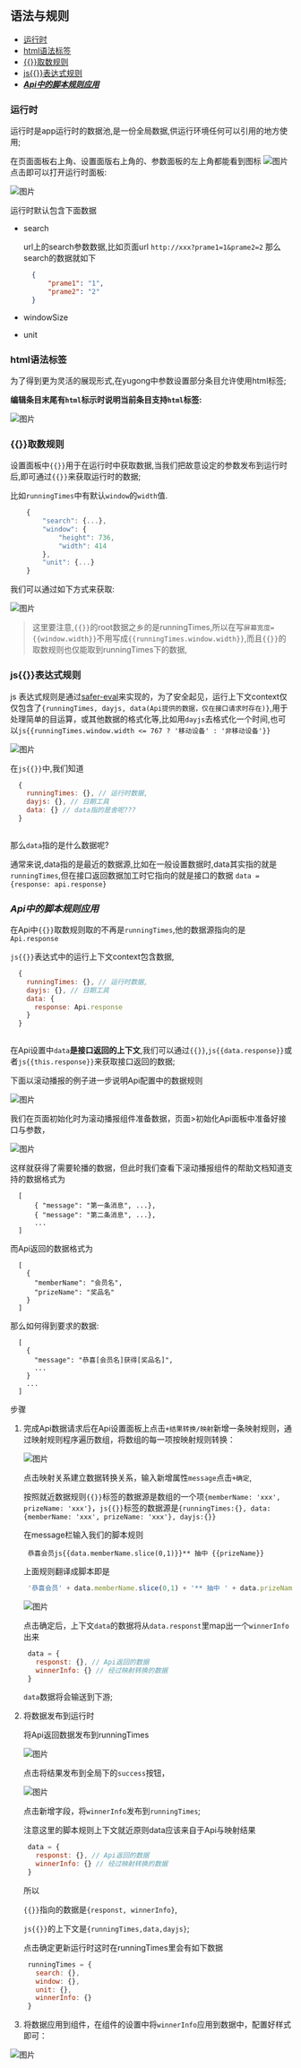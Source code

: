## 语法与规则
  - [运行时](#运行时)
  - [html语法标签](#html语法标签)
  - [{{}}取数规则](#取数规则)
  - [js{{}}表达式规则](#js表达式规则)
  - [***Api中的脚本规则应用***](#api中的脚本规则应用)
  
### 运行时

运行时是app运行时的数据池,是一份全局数据,供运行环境任何可以引用的地方使用;

在页面面板右上角、设置面版右上角的、参数面板的左上角都能看到图标 ![图片](./runicon.png) 点击即可以打开运行时面板:

![图片](./runningtime.png)

运行时默认包含下面数据

+ search
  
  url上的search参数数据,比如页面url `http://xxx?prame1=1&prame2=2` 那么search的数据就如下

  ```json
    {
        "prame1": "1",
        "prame2": "2"
    }
  ```

+ windowSize
+ unit

### html语法标签

为了得到更为灵活的展现形式,在yugong中参数设置部分条目允许使用html标签;

**编辑条目末尾有`html`标示时说明当前条目支持`html`标签:** 

![图片](./html.png)

### {{}}取数规则

设置面板中`{{}}`用于在运行时中获取数据,当我们把故意设定的参数发布到运行时后,即可通过`{{}}`来获取运行时的数据;

比如`runningTimes`中有默认`window`的`width`值.

```javascript
    {
        "search": {...},
        "window": {
            "height": 736,
            "width": 414
        },
        "unit": {...}
    }
```

我们可以通过如下方式来获取:

![图片](./getdata.png)

> 这里要注意,`{{}}`的root数据之乡的是runningTimes,所以在写`屏幕宽度={{window.width}}`不用写成`{{runningTimes.window.width}}`,而且`{{}}`的取数规则也仅能取到runningTimes下的数据,

### js{{}}表达式规则 

js 表达式规则是通过[safer-eval](https://github.com/commenthol/safer-eval#readme)来实现的，为了安全起见，运行上下文context仅仅包含了`{runningTimes, dayjs, data(Api提供的数据，仅在接口请求时存在)}`,用于处理简单的目运算，或其他数据的格式化等,比如用`dayjs`去格式化一个时间,也可以`js{{runningTimes.window.width <= 767 ? '移动设备' : '非移动设备'}}`

![图片](./js.png)

在`js{{}}`中,我们知道 
```javascript
  {
    runningTimes: {}, // 运行时数据,
    dayjs: {}, // 日期工具
    data: {} // data指的是舍呢???
  }
  
```
那么`data`指的是什么数据呢?

通常来说,data指的是最近的数据源,比如在一般设置数据时,data其实指的就是`runningTimes`,但在接口返回数据加工时它指向的就是接口的数据  `data = {response: api.response}`



### ***Api中的脚本规则应用***

在Api中`{{}}`取数规则取的不再是`runningTimes`,他的数据源指向的是`Api.response`

`js{{}}`表达式中的运行上下文context包含数据,

```javascript
  {
    runningTimes: {}, // 运行时数据,
    dayjs: {}, // 日期工具
    data: {
      response: Api.response
    }
  }
  
```

在Api设置中`data`**是接口返回的上下文**,我们可以通过`{{}}`,`js{{data.response}}`或者`js{{this.response}}`来获取接口返回的数据;

下面以滚动播报的例子进一步说明Api配置中的数据规则

![图片](./ex.png)

我们在页面初始化时为滚动播报组件准备数据，页面>初始化Api面板中准备好接口与参数，

![图片](./exapi.png)

这样就获得了需要轮播的数据，但此时我们查看下滚动播报组件的帮助文档知道支持的数据格式为

```
  [
      { "message": "第一条消息", ...},
      { "message": "第二条消息", ...},
      ...
  ]
```

而Api返回的数据格式为

```
  [
    {
      "memberName": "会员名",
      "prizeName": "奖品名"
    }
  ]

```

那么如何得到要求的数据:

  ```
    [
      {
        "message": "恭喜[会员名]获得[奖品名]",
        ...
      }
      ...
    ]
  ```
步骤

1. 完成Api数据请求后在Api设置面板上点击`+结果转换/映射`新增一条映射规则，通过映射规则程序遍历数组，将数组的每一项按映射规则转换：
   
   ![图片](./map.png)

   点击映射关系建立数据转换关系，输入新增属性`message`点击`+确定`,
   
   按照就近数据规则`{{}}`标签的数据源是数组的一个项`{memberName: 'xxx', prizeName: 'xxx'}`，`js{{}}`标签的数据源是`{runningTimes:{}, data:{memberName: 'xxx', prizeName: 'xxx'}, dayjs:{}}`
   
   在message栏输入我们的脚本规则

   ```
    恭喜会员js{{data.memberName.slice(0,1)}}** 抽中 {{prizeName}}
   ```

   上面规则翻译成脚本即是

   ```javascript
    '恭喜会员' + data.memberName.slice(0,1) + '** 抽中 ' + data.prizeName
   ```

   ![图片](./mapdetail.png)

   点击确定后，上下文`data`的数据将从`data.responst`里map出一个`winnerInfo`出来

   ```javascript
    data = {
      responst: {}, // Api返回的数据
      winnerInfo: {} // 经过映射转换的数据
    }
   ```

   `data`数据将会输送到下游;


2. 将数据发布到运行时
   
   将Api返回数据发布到runningTimes

   ![图片](./publish.png)

   点击将结果发布到全局下的`success`按钮，

   ![图片](./successpublish.png)

   点击新增字段，将`winnerInfo`发布到`runningTimes`;

   注意这里的脚本规则上下文就近原则data应该来自于Api与映射结果

   ```javascript
    data = {
      responst: {}, // Api返回的数据
      winnerInfo: {} // 经过映射转换的数据
    }
   ```

   所以
   
   `{{}}`指向的数据是`{responst, winnerInfo}`,
   
   `js{{}}`的上下文是`{runningTimes,data,dayjs}`;

   点击确定更新运行时这时在runningTimes里会有如下数据

   ```javascript
    runningTimes = {
      search: {},
      window: {},
      unit: {},
      winnerInfo: {}
    }
   ```

3. 将数据应用到组件，在组件的设置中将`winnerInfo`应用到数据中，配置好样式即可：

![图片](./record.gif)
   




